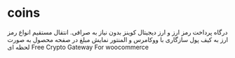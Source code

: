 # coins
درگاه پرداخت رمز ارز و ارز دیجیتال کوینز
بدون نیاز به صرافی. انتقال مستقیم انواع رمز ارز به کیف پول
سازگاری با ووکامرس و المنتور
نمایش مبلغ در صفحه محصول به صورت لحظه ای
Free Crypto Gateway For woocommerce  
